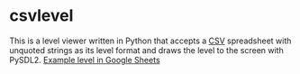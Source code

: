 # csvlevel
This is a level viewer written in Python that accepts a [CSV](https://en.wikipedia.org/wiki/Comma-separated_values) spreadsheet with unquoted strings as its level format and draws the level to the screen with PySDL2.
[Example level in Google Sheets](https://docs.google.com/spreadsheets/d/1KgoJ7ptiZRdwAM7Dd8lOnezmWrnq8lqAPmeELz_jZUE/edit?usp=sharing)
